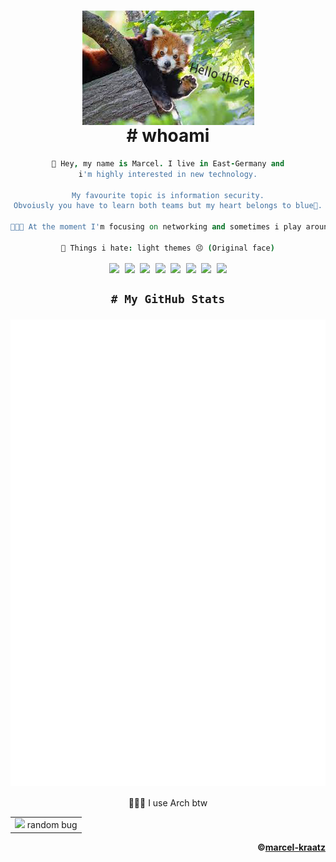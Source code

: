 <body align=center>
    <h1 align=center>
        <a>
            <kbd><img align=center src=https://raw.githubusercontent.com/marcel-kraatz/marcel-kraatz/master/images.png></img></kbd>
        <br>
            # whoami
        </a>
    </h1>
<div align=center>     

```coffee
🔭 Hey, my name is Marcel. I live in East-Germany and
i'm highly interested in new technology.
    
My favourite topic is information security.
Obvoiusly you have to learn both teams but my heart belongs to blue💙.

👨🏼‍💻 At the moment I'm focusing on networking and sometimes i play around with programming languages.
    
💩 Things i hate: light themes 😣 (Original face)
```     
</div>
<div align="center">
  <kbd>
    <img align=center width="26px" src="https://i.imgur.com/3u1wzwE.png">
    <img align=center width="26px" src="https://i.imgur.com/tYLFZBh.png">
    <img align=center width="26px" src="https://i.imgur.com/SI1DZf3.png">
    <img align=center width="26px" src="https://i.imgur.com/LwSdAlE.png">
    <img align=center width="26px" src="https://design.firefox.com/product-identity/firefox-nightly/firefox-logo-nightly.png">
    <img align=center width="26px" src="https://img.icons8.com/color/480/linux--v1.png">
    <img align=center width="26px" src="https://upload.wikimedia.org/wikipedia/commons/thumb/a/a5/Archlinux-icon-crystal-64.svg/1024px-Archlinux-icon-crystal-64.svg.png">
    <img align=center width="26px" src="https://upload.wikimedia.org/wikipedia/commons/thumb/5/5f/Windows_logo_-_2012.svg/2048px-Windows_logo_-_2012.svg.png"> 
  </kbd>  
</div>
<h2 align=center>
    
    # My GitHub Stats
  <kbd>
    <img align=center src=https://github.com/marcel-kraatz/marcel-kraatz/blob/master/github-metrics.svg></img>
  </kbd>
</h2>
<p align=center>🧝🏼‍♂️ I use Arch btw</p> <!-- Just for the memes -->
</body>

<table align="center">
    <tr>
        <td>
            <img src=https://c.tenor.com/SUv_dmC388EAAAAj/oops-uh-oh.gif> random bug 
        </td>
    </tr>
</table>

<div align="right">
    
**©[marcel-kraatz](https://github.com/marcel-kraatz)**  
</div>
